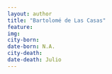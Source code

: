 ```yaml
---
layout: author
title: "Bartolomé de Las Casas"
feature: 
img:
city-born: 
date-born: N.A.
city-death: 
date-death: Julio
---
```

